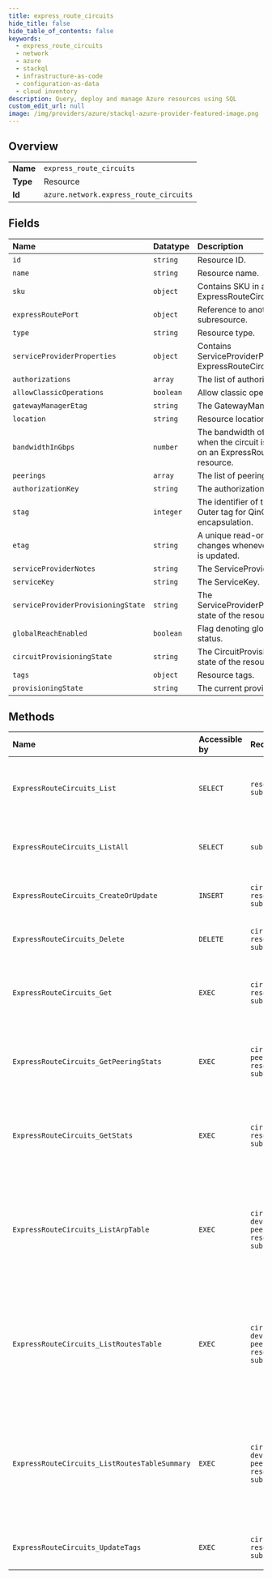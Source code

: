 ```yaml
---
title: express_route_circuits
hide_title: false
hide_table_of_contents: false
keywords:
  - express_route_circuits
  - network
  - azure    
  - stackql
  - infrastructure-as-code
  - configuration-as-data
  - cloud inventory
description: Query, deploy and manage Azure resources using SQL
custom_edit_url: null
image: /img/providers/azure/stackql-azure-provider-featured-image.png
---
```

  
    

## Overview
<table><tbody>
<tr><td><b>Name</b></td><td><code>express_route_circuits</code></td></tr>
<tr><td><b>Type</b></td><td>Resource</td></tr>
<tr><td><b>Id</b></td><td><code>azure.network.express_route_circuits</code></td></tr>
</tbody></table>

## Fields
| Name | Datatype | Description |
|:-----|:---------|:------------|
| `id` | `string` | Resource ID. |
| `name` | `string` | Resource name. |
| `sku` | `object` | Contains SKU in an ExpressRouteCircuit. |
| `expressRoutePort` | `object` | Reference to another subresource. |
| `type` | `string` | Resource type. |
| `serviceProviderProperties` | `object` | Contains ServiceProviderProperties in an ExpressRouteCircuit. |
| `authorizations` | `array` | The list of authorizations. |
| `allowClassicOperations` | `boolean` | Allow classic operations. |
| `gatewayManagerEtag` | `string` | The GatewayManager Etag. |
| `location` | `string` | Resource location. |
| `bandwidthInGbps` | `number` | The bandwidth of the circuit when the circuit is provisioned on an ExpressRoutePort resource. |
| `peerings` | `array` | The list of peerings. |
| `authorizationKey` | `string` | The authorizationKey. |
| `stag` | `integer` | The identifier of the circuit traffic. Outer tag for QinQ encapsulation. |
| `etag` | `string` | A unique read-only string that changes whenever the resource is updated. |
| `serviceProviderNotes` | `string` | The ServiceProviderNotes. |
| `serviceKey` | `string` | The ServiceKey. |
| `serviceProviderProvisioningState` | `string` | The ServiceProviderProvisioningState state of the resource. |
| `globalReachEnabled` | `boolean` | Flag denoting global reach status. |
| `circuitProvisioningState` | `string` | The CircuitProvisioningState state of the resource. |
| `tags` | `object` | Resource tags. |
| `provisioningState` | `string` | The current provisioning state. |
## Methods
| Name | Accessible by | Required Params | Description |
|:-----|:--------------|:----------------|:------------|
| `ExpressRouteCircuits_List` | `SELECT` | `resourceGroupName, subscriptionId` | Gets all the express route circuits in a resource group. |
| `ExpressRouteCircuits_ListAll` | `SELECT` | `subscriptionId` | Gets all the express route circuits in a subscription. |
| `ExpressRouteCircuits_CreateOrUpdate` | `INSERT` | `circuitName, resourceGroupName, subscriptionId` | Creates or updates an express route circuit. |
| `ExpressRouteCircuits_Delete` | `DELETE` | `circuitName, resourceGroupName, subscriptionId` | Deletes the specified express route circuit. |
| `ExpressRouteCircuits_Get` | `EXEC` | `circuitName, resourceGroupName, subscriptionId` | Gets information about the specified express route circuit. |
| `ExpressRouteCircuits_GetPeeringStats` | `EXEC` | `circuitName, peeringName, resourceGroupName, subscriptionId` | Gets all stats from an express route circuit in a resource group. |
| `ExpressRouteCircuits_GetStats` | `EXEC` | `circuitName, resourceGroupName, subscriptionId` | Gets all the stats from an express route circuit in a resource group. |
| `ExpressRouteCircuits_ListArpTable` | `EXEC` | `circuitName, devicePath, peeringName, resourceGroupName, subscriptionId` | Gets the currently advertised ARP table associated with the express route circuit in a resource group. |
| `ExpressRouteCircuits_ListRoutesTable` | `EXEC` | `circuitName, devicePath, peeringName, resourceGroupName, subscriptionId` | Gets the currently advertised routes table associated with the express route circuit in a resource group. |
| `ExpressRouteCircuits_ListRoutesTableSummary` | `EXEC` | `circuitName, devicePath, peeringName, resourceGroupName, subscriptionId` | Gets the currently advertised routes table summary associated with the express route circuit in a resource group. |
| `ExpressRouteCircuits_UpdateTags` | `EXEC` | `circuitName, resourceGroupName, subscriptionId` | Updates an express route circuit tags. |
